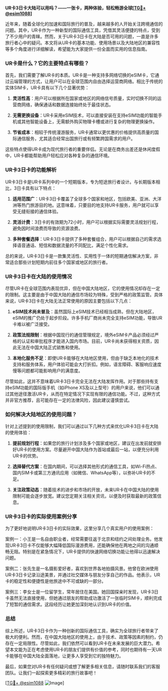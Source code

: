 **UR卡3日卡大陆可以用吗？——一张卡，两种体验，轻松畅游全球[[TG💪+ @esim1088](https://t.me/s/esim1088)]**

近年来，随着全球化的加速和国际旅行的普及，越来越多的人开始关注跨境通信的问题。其中，UR卡作为一种新型的国际通信工具，凭借其灵活便捷的特点，受到了不少用户的青睐。然而，关于UR卡3日卡在大陆是否可用的问题，一直是许多旅行者心中的疑问。本文将从UR卡的基本功能、使用场景以及大陆地区的兼容性等多个角度进行详细解读，希望能为大家提供一份全面而实用的信息指南。

### UR卡是什么？它的主要特点有哪些？

首先，我们需要了解UR卡的本质。UR卡是一种支持多网络切换的eSIM卡，它通过云端管理的方式，让用户可以在全球范围内自由选择运营商网络。相比于传统的实体SIM卡，UR卡具有以下几个显著优势：

1. **灵活性高**：用户可以根据所在国家或地区的网络信号质量，实时切换不同的运营商网络，确保通话和数据连接始终处于最佳状态。
   
2. **无需更换设备**：UR卡采用eSIM技术，可以直接安装在支持eSIM功能的智能手机或其他智能设备上，无需额外购买物理卡槽或进行复杂的物理更换操作。
   
3. **节省成本**：相较于传统漫游服务，UR卡通常以更优惠的价格提供高质量的国际通信服务，尤其适合经常出国旅行或有频繁跨国需求的用户。

这些特点使得UR卡成为现代旅行者的重要伴侣。无论是在商务出差还是休闲度假中，UR卡都能帮助用户轻松应对各种复杂的通信环境。

### UR卡3日卡的功能解析

UR卡3日卡是UR卡系列中的一个短期版本，专为短途旅行者设计。与长期版本相比，3日卡具有以下特点：

1. **适用范围广**：UR卡3日卡覆盖了全球多个国家和地区，包括欧美、亚洲、大洋洲等热门旅游目的地。这意味着，只要目的地支持UR卡服务，用户就可以享受无缝衔接的通信体验。
   
2. **灵活计费**：3日卡的有效期为72小时，用户可以根据实际需要灵活规划行程，避免因时间浪费而导致的资源浪费。
   
3. **多种套餐选择**：UR卡3日卡提供了多种套餐组合，用户可以根据自己的需求选择语音通话、短信和数据流量的不同配比，满足个性化需求。

总的来说，UR卡3日卡是一款集灵活性、实用性于一体的短期通信解决方案，非常适合那些计划短期内前往多个国家或地区的旅行者。

### UR卡3日卡在大陆的使用情况

尽管UR卡在全球范围内表现优异，但在中国大陆地区，它的使用情况却存在一定的限制。这主要是由于中国大陆的通信市场较为特殊，受到严格的政策监管。具体来说，UR卡3日卡在大陆无法正常使用的原因主要包括以下几点：

1. **eSIM技术尚未普及**：虽然国际上eSIM技术已经相当成熟，但在大陆地区，eSIM的推广仍处于起步阶段。许多手机厂商尚未完全支持eSIM功能，导致UR卡难以被广泛接受。
   
2. **政策法规限制**：根据中国现行的通信管理规定，境外eSIM卡产品必须经过严格的认证和审批程序才能进入国内市场。目前，UR卡尚未获得相关资质，因此无法在中国大陆正式销售和使用。
   
3. **本地化服务不足**：即使UR卡能够在大陆地区使用，但由于缺乏本地化的技术支持和服务体系，用户体验可能会大打折扣。例如，语言障碍、客服响应速度慢等问题都可能影响用户的满意度。

尽管如此，这并不意味着UR卡3日卡完全无法在大陆发挥作用。对于那些持有支持eSIM功能的国际版手机（如iPhone XS及以上型号）的用户来说，他们可以通过其他途径激活UR卡，从而在特定情况下实现有限的通信功能。不过，这种方式并非官方推荐，且可能存在一定的法律风险，因此建议谨慎尝试。

### 如何解决大陆地区的使用问题？

针对上述提到的使用限制，我们可以通过以下几种方式来优化UR卡3日卡在大陆的使用体验：

1. **提前规划行程**：如果您的旅行计划涉及多个国家或地区，建议在出发前就安排好UR卡的使用方案。尽量避开中国大陆作为首站或最后一站，以便充分利用UR卡的优势。
   
2. **选择替代方案**：在国内期间，可以选择其他形式的通信工具，如Wi-Fi热点、国内SIM卡或第三方通讯应用（如微信、WhatsApp等），以弥补UR卡的不足。
   
3. **关注政策动态**：随着技术的进步和市场的开放，未来UR卡在中国大陆的使用限制可能会逐步放宽。建议您定期关注相关资讯，以便及时获取最新的政策信息。

### UR卡3日卡的实际使用案例分享

为了更好地说明UR卡3日卡的实际效果，这里分享几个真实用户的使用案例：

案例一：小王是一名自由职业者，经常需要往返于北京和纽约之间处理业务。他发现UR卡3日卡不仅能够大幅降低国际漫游费用，还能确保他在两地之间的沟通顺畅无阻。特别是在紧急情况下，UR卡提供的快速网络切换功能让他得以迅速解决问题。

案例二：张先生是一名摄影爱好者，喜欢到世界各地拍摄风景。他曾在欧洲使用UR卡3日卡记录沿途美景，并通过社交媒体与朋友分享自己的作品。他表示，UR卡的稳定性和便捷性是他旅途中不可或缺的一部分。

案例三：李女士是一位留学生，常年居住在美国。她回国探亲时发现，UR卡3日卡虽然无法直接使用，但她通过朋友的帮助成功激活了一张临时SIM卡，顺利完成了短暂的通信需求。这段经历让她更加深刻地认识到UR卡的价值。

### 总结

综上所述，UR卡3日卡作为一种创新的国际通信工具，确实为全球旅行者带来了极大的便利。然而，在中国大陆地区的使用上，由于技术、政策等因素的制约，仍存在一定局限性。尽管如此，我们依然可以看到UR卡在未来发展的巨大潜力。希望本文能为正在考虑使用UR卡的朋友们提供有价值的参考，同时也期待有一天UR卡能够在中国大陆全面落地，让更多人享受到它的独特魅力。

最后，如果您对UR卡有任何疑问或想了解更多相关信息，请随时联系我们的客服团队。让我们一起探索更多精彩的旅行故事吧！

[[TG💪+ @esim1088](https://t.me/s/esim1088) ![Image](https://i.postimg.cc/4NQfJmqS/Snipaste-2025-05-13-00-14-12.png)]